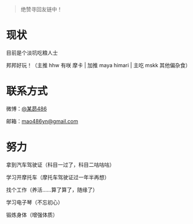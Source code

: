 > 绝赞寻回友链中！

# 现状

目前是个淡坑吃粮人士

邦邦好玩！（主推 hhw 有咲 摩卡 | 加推 maya himari | 主吃 mskk 其他偏杂食）

# 联系方式

微博：[@某昴486](https://weibo.com/5882454721/)

邮箱：mao486yn@gmail.com

# 努力

拿到汽车驾驶证（科目一过了，科目二咕咕咕）

学习开摩托车（摩托车驾驶证过一年半再想）

找个工作（养活……算了算了，随缘了）

学习电子琴（不忘初心）

锻炼身体（增强体质）
